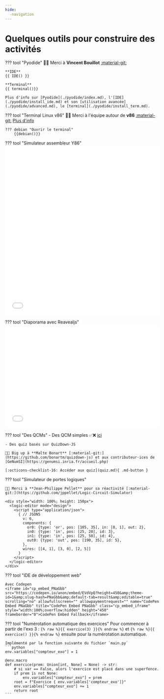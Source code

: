 ```yaml
---
hide:
  -navigation
---
```

# Quelques outils pour construire des activités

??? tool "Pyodide"
    🙏🏽 Merci à **Vincent Bouillot** [:material-git:](https://bouillotvincent.gitlab.io/pyodide-mkdocs)

    **IDE**
    {{ IDE() }}

    **Terminal**
    {{ terminal()}}

    Plus d'info sur [Pyodide](./pyodide/index.md), l'[IDE](./pyodide/install_ide.md) et son [utilisation avancée](./pyodide/advanced.md), le [terminal](./pyodide/install_term.md).

??? tool "Terminal Linux v86"
    🙏🏽 Merci à l'équipe autour de **v86** [:material-git:](https://github.com/copy/v86)
    [Plus d'info](./v86.md)

    ??? debian "Ouvrir le terminal"
        {{debian()}}

??? tool "Simulateur assembleur Y86"
    <iframe src="/xtra/y86jsv2/index.html" frameborder="0" scrolling="auto" style="width: 100%; height: 550px;"></iframe>


??? tool "Diaporama avec Reavealjs"
    <iframe src="/premiere/fondement/histoire-diapo" frameborder="0" scrolling="auto" style="max-height: 100%; width: 100%; aspect-ratio: 3 / 2;"></iframe>

??? tool "Des QCMs"
    - Des QCM simples ✅❌ [ici](./qcm/qcm.md)
          
    - Des quiz basés sur QuizDown-JS

    🙏🏽 Big up à **Malte Bonart** [:material-git:](https://github.com/bonartm/quizdown-js) et aux contributeur·ices de [GeNumSI](https://genumsi.inria.fr/accueil.php)

    [:octicons-checklist-16: Accéder aux quiz](quiz.md){ .md-button }

??? tool "Simulateur de portes logiques"

    🙏🏽 Merci à **Jean-Philippe Pellet** pour sa réactivité [:material-git:](https://github.com/jppellet/Logic-Circuit-Simulator)

    <div style="width: 100%; height: 150px">
      <logic-editor mode="design">
        <script type="application/json">
          { // JSON5
            v: 6,
            components: {
              or0: {type: 'or', pos: [105, 35], in: [0, 1], out: 2},
              in0: {type: 'in', pos: [25, 20], id: 3},
              in1: {type: 'in', pos: [25, 50], id: 4},
              out0: {type: 'out', pos: [190, 35], id: 5},
            },
            wires: [[4, 1], [3, 0], [2, 5]]
          }
        </script>
      </logic-editor>
    </div>

??? tool "IDE de développement web"

    Avec Codepen
    <iframe id="cp_embed_PNaGbb" src="https://codepen.io/anon/embed/EVdVpQ?height=450&amp;theme-id=1&amp;slug-hash=PNaGbb&amp;default-tab=result&amp;editable=true" scrolling="no" allowfullscreen="" allowpaymentrequest="" name="CodePen Embed PNaGbb" title="CodePen Embed PNaGbb" class="cp_embed_iframe" style="width:100%;overflow:hidden" height="450" frameborder="0">CodePen Embed Fallback</iframe>

??? tool "Numérotation automatique des exercices"
    Pour commencer à partir de l'exo 3 : `{% raw %}{{ exercice(3) }}{% endraw %}`
    et `{% raw %}{{ exercice() }}{% endraw %}` ensuite pour la numérotation automatique.

    Implémenté par la fonction suivante du fichier `main.py`
    ```python
    env.variables["compteur_exo"] = 1

    @env.macro
    def exercice(prem: Union[int, None] = None) -> str:
        # si var == False, alors l'exercice est placé dans une superfence.
        if prem is not None:
            env.variables["compteur_exo"] = prem
        root = f"Exercice { env.variables['compteur_exo']}"
        env.variables["compteur_exo"] += 1
        return root
    ```